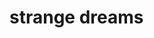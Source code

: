 <!DOCTYPE html>
<html>
    <style>
body {
  background-image: url('img_girl.jpg');
}
</style>
<!-- <img src="UHAU0004.JPG" alt="stars"> -->
 <h1>strange dreams</h1>
</html>
